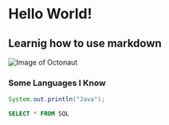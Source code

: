 # Hello World!

## Learnig how to use markdown 

![Image of Octonaut](https://octodex.github.com/images/octonaut.jpg)

### Some Languages I Know

``` Java
System.out.println("Java");
```

``` SQL
SELECT * FROM SQL
```

